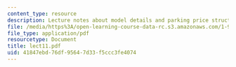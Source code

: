 ```yaml
---
content_type: resource
description: Lecture notes about model details and parking price structure.
file: /media/https%3A/open-learning-course-data-rc.s3.amazonaws.com/1-963-a-sustainable-transportation-plan-for-mit-spring-2007/41847ebd76df95647d33f5ccc3fe4074_lect11.pdf
file_type: application/pdf
resourcetype: Document
title: lect11.pdf
uid: 41847ebd-76df-9564-7d33-f5ccc3fe4074
---
```

